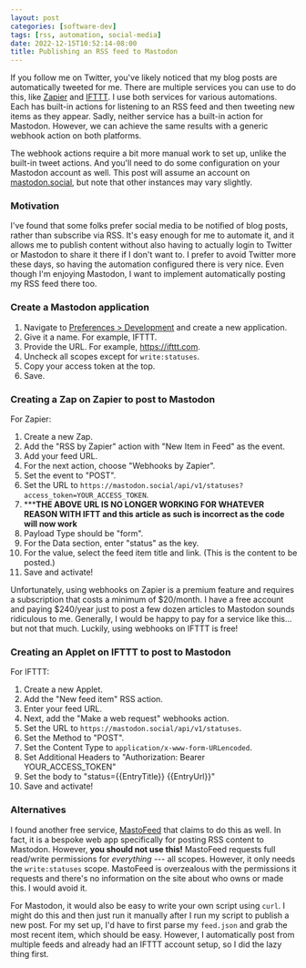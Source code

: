 ```yaml
---
layout: post
categories: [software-dev]
tags: [rss, automation, social-media]
date: 2022-12-15T10:52:14-08:00
title: Publishing an RSS feed to Mastodon
---
```


If you follow me on Twitter, you've likely noticed that my blog posts are automatically tweeted for me. There are multiple services you can use to do this, like [Zapier](https://zapier.com) and [IFTTT](https://ifttt.com). I use both services for various automations. Each has built-in actions for listening to an RSS feed and then tweeting new items as they appear. Sadly, neither service has a built-in action for Mastodon. However, we can achieve the same results with a generic webhook action on both platforms.

<!--excerpt-->

The webhook actions require a bit more manual work to set up, unlike the built-in tweet actions. And you'll need to do some configuration on your Mastodon account as well. This post will assume an account on [mastodon.social](https://mastodon.social), but note that other instances may vary slightly.

### Motivation

I've found that some folks prefer social media to be notified of blog posts, rather than subscribe via RSS. It's easy enough for me to automate it, and it allows me to publish content without also having to actually login to Twitter or Mastodon to share it there if I don't want to. I prefer to avoid Twitter more these days, so having the automation configured there is very nice. Even though I'm enjoying Mastodon, I want to implement automatically posting my RSS feed there too.

### Create a Mastodon application

1. Navigate to [Preferences > Development](https://mastodon.social/settings/applications) and create a new application.
1. Give it a name. For example, IFTTT.
1. Provide the URL. For example, <https://ifttt.com>.
1. Uncheck all scopes except for `write:statuses`.
1. Copy your access token at the top.
1. Save.

### Creating a Zap on Zapier to post to Mastodon

For Zapier:

1. Create a new Zap.
1. Add the "RSS by Zapier" action with "New Item in Feed" as the event.
1. Add your feed URL.
1. For the next action, choose "Webhooks by Zapier".
1. Set the event to "POST".
1. Set the URL to `https://mastodon.social/api/v1/statuses?access_token=YOUR_ACCESS_TOKEN`.
2. *****THE ABOVE URL IS NO LONGER WORKING FOR WHATEVER REASON WITH IFTT and this article as such is incorrect as the code will now work**
3. Payload Type should be "form".
4. For the Data section, enter "status" as the key.
5. For the value, select the feed item title and link. (This is the content to be posted.)
6. Save and activate!

Unfortunately, using webhooks on Zapier is a premium feature and requires a subscription that costs a minimum of $20/month. I have a free account and paying $240/year just to post a few dozen articles to Mastodon sounds ridiculous to me. Generally, I would be happy to pay for a service like this... but not that much. Luckily, using webhooks on IFTTT is free!

### Creating an Applet on IFTTT to post to Mastodon

For IFTTT:

1. Create a new Applet.
1. Add the "New feed item" RSS action.
1. Enter your feed URL.
1. Next, add the "Make a web request" webhooks action.
1. Set the URL to `https://mastodon.social/api/v1/statuses`.
1. Set the Method to "POST".
1. Set the Content Type to `application/x-www-form-URLencoded`.
1. Set Additional Headers to "Authorization: Bearer YOUR_ACCESS_TOKEN"
1. Set the body to "status=\{\{EntryTitle\}\} \{\{EntryUrl\}\}"
1. Save and activate!

### Alternatives

I found another free service, [MastoFeed](https://www.mastofeed.org/) that claims to do this as well. In fact, it is a bespoke web app specifically for posting RSS content to Mastodon. However, **you should not use this!** MastoFeed requests full read/write permissions for _everything_ --- all scopes. However, it only needs the `write:statuses` scope. MastoFeed is overzealous with the permissions it requests and there's no information on the site about who owns or made this. I would avoid it.

For Mastodon, it would also be easy to write your own script using `curl`. I might do this and then just run it manually after I run my script to publish a new post. For my set up, I'd have to first parse my `feed.json` and grab the most recent item, which should be easy. However, I automatically post from multiple feeds and already had an IFTTT account setup, so I did the lazy thing first.
